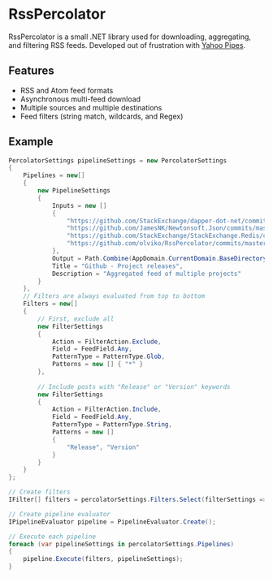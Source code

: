 RssPercolator
=============

RssPercolator is a small .NET library used for downloading, aggregating, and filtering RSS feeds. Developed out of frustration with [Yahoo Pipes](https://pipes.yahoo.com/pipes/).

Features
--

- RSS and Atom feed formats
- Asynchronous multi-feed download
- Multiple sources and multiple destinations
- Feed filters (string match, wildcards, and Regex)

Example
--
```c#
PercolatorSettings pipelineSettings = new PercolatorSettings
{
    Pipelines = new[]
    { 
        new PipelineSettings
        {
            Inputs = new []
            { 
                "https://github.com/StackExchange/dapper-dot-net/commits.atom",
                "https://github.com/JamesNK/Newtonsoft.Json/commits/master.atom",
                "https://github.com/StackExchange/StackExchange.Redis/commits/master.atom",
                "https://github.com/olviko/RssPercolator/commits/master.atom"
            },
            Output = Path.Combine(AppDomain.CurrentDomain.BaseDirectory, "github_feed.xml"),
            Title = "Github - Project releases",
            Description = "Aggregated feed of multiple projects"
        }
    },
    // Filters are always evaluated from top to bottom
    Filters = new[]
    {
        // First, exclude all
        new FilterSettings
        {
            Action = FilterAction.Exclude,
            Field = FeedField.Any,
            PatternType = PatternType.Glob,
            Patterns = new [] { "*" }
        },
    
        // Include posts with "Release" or "Version" keywords
        new FilterSettings
        {
            Action = FilterAction.Include,
            Field = FeedField.Any,
            PatternType = PatternType.String,
            Patterns = new [] 
            { 
                "Release", "Version"
            }
        }
    }
};

// Create filters
IFilter[] filters = percolatorSettings.Filters.Select(filterSettings => Filter.Create(filterSettings)).ToArray();

// Create pipeline evaluator
IPipelineEvaluator pipeline = PipelineEvaluator.Create();

// Execute each pipeline
foreach (var pipelineSettings in percolatorSettings.Pipelines)
{
    pipeline.Execute(filters, pipelineSettings);
}
```


